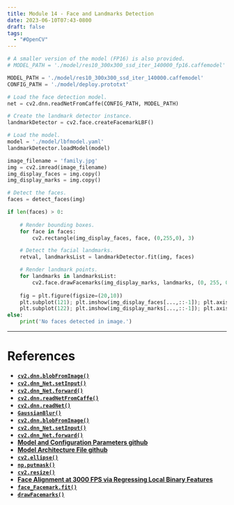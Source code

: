 ```yaml
---
title: Module 14 - Face and Landmarks Detection
date: 2023-06-10T07:43-0800
draft: false
tags:
  - "#OpenCV"
---
```


```python
# A smaller version of the model (FP16) is also provided.
# MODEL_PATH = './model/res10_300x300_ssd_iter_140000_fp16.caffemodel'

MODEL_PATH = './model/res10_300x300_ssd_iter_140000.caffemodel'
CONFIG_PATH = './model/deploy.prototxt'

# Load the face detection model.
net = cv2.dnn.readNetFromCaffe(CONFIG_PATH, MODEL_PATH)

# Create the landmark detector instance.
landmarkDetector = cv2.face.createFacemarkLBF()

# Load the model.
model = './model/lbfmodel.yaml'
landmarkDetector.loadModel(model)

image_filename = 'family.jpg'
img = cv2.imread(image_filename)
img_display_faces = img.copy()
img_display_marks = img.copy()

# Detect the faces.
faces = detect_faces(img)

if len(faces) > 0:
    
    # Render bounding boxes.
    for face in faces:
        cv2.rectangle(img_display_faces, face, (0,255,0), 3)

    # Detect the facial landmarks.
    retval, landmarksList = landmarkDetector.fit(img, faces)

    # Render landmark points.
    for landmarks in landmarksList:
        cv2.face.drawFacemarks(img_display_marks, landmarks, (0, 255, 0))
        
    fig = plt.figure(figsize=(20,10))
    plt.subplot(121); plt.imshow(img_display_faces[...,::-1]); plt.axis('off');
    plt.subplot(122); plt.imshow(img_display_marks[...,::-1]); plt.axis('off');
else:
    print('No faces detected in image.')
```


---
# References

- [**`cv2.dnn.blobFromImage()`**](https://docs.opencv.org/4.5.2/d6/d0f/group__dnn.html#ga98113a886b1d1fe0b38a8eef39ffaaa0)
- [**`cv2.dnn_Net.setInput()`**](https://docs.opencv.org/4.5.2/db/d30/classcv_1_1dnn_1_1Net.html#a5e74adacffd6aa53d56046581de7fcbd)
- [**`cv2.dnn_Net.forward()`**](https://docs.opencv.org/4.5.2/db/d30/classcv_1_1dnn_1_1Net.html#a98ed94cb6ef7063d3697259566da310b)
- [**`cv2.dnn.readNetFromCaffe()`**](https://docs.opencv.org/4.5.2/d6/d0f/group__dnn.html#ga29d0ea5e52b1d1a6c2681e3f7d68473a)
- [**`cv2.dnn.readNet()`**](https://docs.opencv.org/4.5.2/d6/d0f/group__dnn.html#ga3b34fe7a29494a6a4295c169a7d32422)
- [**`GaussianBlur()`**](https://docs.opencv.org/4.5.2/d4/d86/group__imgproc__filter.html#gaabe8c836e97159a9193fb0b11ac52cf1)
- [**`cv2.dnn.blobFromImage()`**](https://docs.opencv.org/4.5.2/d6/d0f/group__dnn.html#ga98113a886b1d1fe0b38a8eef39ffaaa0)
- [**`cv2.dnn_Net.setInput()`**](https://docs.opencv.org/4.5.2/db/d30/classcv_1_1dnn_1_1Net.html#a5e74adacffd6aa53d56046581de7fcbd)
- [**`cv2.dnn_Net.forward()`**](https://docs.opencv.org/4.5.2/db/d30/classcv_1_1dnn_1_1Net.html#a98ed94cb6ef7063d3697259566da310b)
- [**Model and Configuration Parameters github**](https://github.com/opencv/opencv/blob/master/samples/dnn/models.yml)
- [**Model Architecture File github**](https://github.com/opencv/opencv/blob/master/samples/dnn/face_detector/deploy.prototxt) 
- [**`cv2.ellipse()`**](https://docs.opencv.org/4.5.2/d6/d6e/group__imgproc__draw.html#ga57be400d8eff22fb946ae90c8e7441f9)
- [**`np.putmask()`**](https://numpy.org/doc/stable/reference/generated/numpy.putmask.html)
- [**`cv2.resize()`**](https://docs.opencv.org/4.5.2/da/d54/group__imgproc__transform.html#ga47a974309e9102f5f08231edc7e7529d) 
- [**Face Alignment at 3000 FPS via Regressing Local Binary Features**](http://www.jiansun.org/papers/CVPR14_FaceAlignment.pdf)
- [**`face_Facemark.fit()`**](https://docs.opencv.org/4.5.3/db/dd8/classcv_1_1face_1_1Facemark.html#a9c21865859a685d16746f0097e9b3d26)
- [**`drawFacemarks()`**](https://docs.opencv.org/4.5.3/db/d7c/group__face.html#ga318d9669d5ed4dfc6ab9fae2715310f5)
